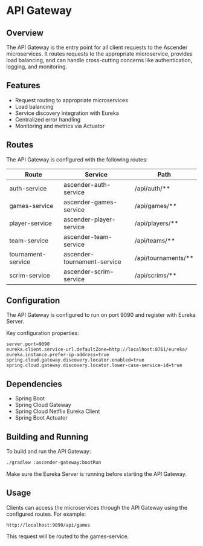 # API Gateway

## Overview
The API Gateway is the entry point for all client requests to the Ascender microservices. It routes requests to the appropriate microservice, provides load balancing, and can handle cross-cutting concerns like authentication, logging, and monitoring.

## Features
- Request routing to appropriate microservices
- Load balancing
- Service discovery integration with Eureka
- Centralized error handling
- Monitoring and metrics via Actuator

## Routes
The API Gateway is configured with the following routes:

| Route | Service | Path |
|-------|---------|------|
| auth-service | ascender-auth-service | /api/auth/** |
| games-service | ascender-games-service | /api/games/** |
| player-service | ascender-player-service | /api/players/** |
| team-service | ascender-team-service | /api/teams/** |
| tournament-service | ascender-tournament-service | /api/tournaments/** |
| scrim-service | ascender-scrim-service | /api/scrims/** |

## Configuration
The API Gateway is configured to run on port 9090 and register with Eureka Server.

Key configuration properties:
```properties
server.port=9090
eureka.client.service-url.defaultZone=http://localhost:8761/eureka/
eureka.instance.prefer-ip-address=true
spring.cloud.gateway.discovery.locator.enabled=true
spring.cloud.gateway.discovery.locator.lower-case-service-id=true
```

## Dependencies
- Spring Boot
- Spring Cloud Gateway
- Spring Cloud Netflix Eureka Client
- Spring Boot Actuator

## Building and Running
To build and run the API Gateway:

```bash
./gradlew :ascender-gateway:bootRun
```

Make sure the Eureka Server is running before starting the API Gateway.

## Usage
Clients can access the microservices through the API Gateway using the configured routes. For example:

```
http://localhost:9090/api/games
```

This request will be routed to the games-service.